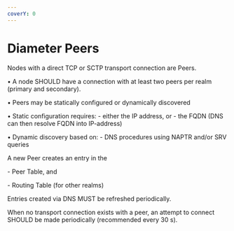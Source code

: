 ```yaml
---
coverY: 0
---
```


# Diameter Peers

Nodes with a direct TCP or SCTP transport connection are Peers.&#x20;

• A node SHOULD have a connection with at least two peers per realm (primary and secondary).&#x20;

• Peers may be statically configured or dynamically discovered&#x20;

• Static configuration requires: - either the IP address, or - the FQDN (DNS can then resolve FQDN into IP-address)&#x20;

• Dynamic discovery based on: - DNS procedures using NAPTR and/or SRV queries&#x20;

A new Peer creates an entry in the&#x20;

\- Peer Table, and&#x20;

\- Routing Table (for other realms)&#x20;

Entries created via DNS MUST be refreshed periodically.&#x20;

When no transport connection exists with a peer, an attempt to connect SHOULD be made periodically (recommended every 30 s).
